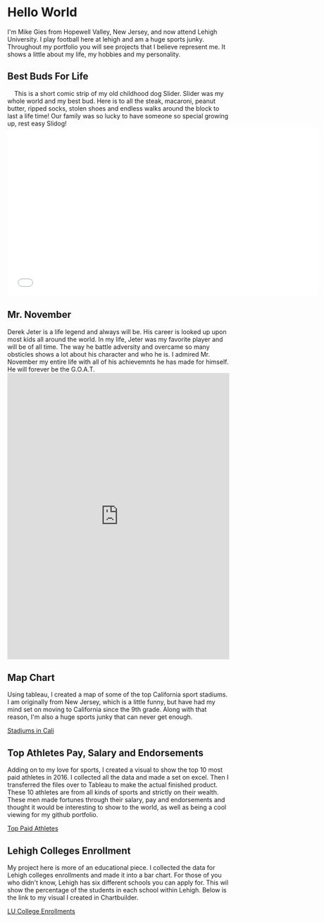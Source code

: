 <h1>Hello World</h1>
<p1>  I'm Mike Gies from Hopewell Valley, New Jersey, and now attend Lehigh University. I play football here at lehigh and am a huge sports junky. Throughout my portfolio you will see projects that I believe represent me. It shows a little about my life, my hobbies and my personality.
<h2> Best Buds For Life </h2>
<p2>      This is a short comic strip of my old childhood dog Slider. Slider was my whole world and my best bud. Here is to all the steak, macaroni, peanut butter, ripped socks, stolen shoes and endless walks around the block to last a life time! Our family was so lucky to have someone so special growing up, rest easy Slidog! </p2>
<iframe src="//www.pixton.com/embed/pubpukp2" frameborder="0" width="140%" height="384" allowfullscreen></iframe>

<h2> Mr. November </h2>
<p3>       Derek Jeter is a life legend and always will be. His career is looked up upon most kids all around the world. In my life, Jeter was my favorite player and will be of all time. The way he battle adversity and overcame so many obsticles shows a lot about his character and who he is. I admired Mr. November my entire life with all of his achievemnts he has made for himself. He will forever be the G.O.A.T. </p3>
<iframe src='https://cdn.knightlab.com/libs/timeline3/latest/embed/index.html?source=1LBvh-aDu9i7kFDW93qeU78kp_r4LDVR1avIsHNVGmrU&font=Default&lang=en&initial_zoom=2&height=650' width='100%' height='650' webkitallowfullscreen mozallowfullscreen allowfullscreen frameborder='0'></iframe> 

<h2> Map Chart </h2>
Using tableau, I created a map of some of the top California sport stadiums. I am originally from New Jersey, which is a little funny, but have had my mind set on moving to California since the 9th grade. Along with that reason, I'm also a huge sports junky that can never get enough.

[Stadiums in Cali](https://mikegies.github.io/bigcalistadiums.html)

<h2> Top Athletes Pay, Salary and Endorsements </h2>
<p5>  Adding on to my love for sports, I created a visual to show the top 10 most paid athletes in 2016. I collected all the data and made a set on excel. Then I transferred the files over to Tableau to make the actual finished product. These 10 athletes are from all kinds of sports and strictly on their wealth. These men made fortunes through their salary, pay and endorsements and thought it would be interesting to show to the world, as well as being a cool viewing for my github portfolio. </p5>

[Top Paid Athletes](https://mikegies.github.io/TopAthletes.html)

<h2> Lehigh Colleges Enrollment </h2>
<p6> My project here is more of an educational piece. I collected the data for Lehigh colleges enrollments and made it into a bar chart. For those of you who didn't know, Lehigh has six different schools you can apply for. This wil show the percentage of the students in each school within Lehigh. Below is the link to my visual I created in Chartbuilder. </p6>

[LU College Enrollments](https://mikegies.github.io/LEP.html)



